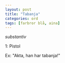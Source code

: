 ```yaml
---
layout: post
title: "Tabanja"
categories: ord
tags: [farbror blå, aina]
---
```


*substantiv*

1: Pistol

Ex: "Akta, han har tabanja!"






